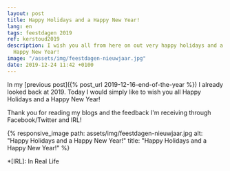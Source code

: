 ```yaml
---
layout: post
title: Happy Holidays and a Happy New Year!
lang: en
tags: feestdagen 2019
ref: kerstoud2019
description: I wish you all from here on out very happy holidays and a very
  Happy New Year!
image: "/assets/img/feestdagen-nieuwjaar.jpg"
date: 2019-12-24 11:42 +0100
---
```

In my [previous post]({% post_url 2019-12-16-end-of-the-year %}) I already looked back at 2019. Today I would simply like to wish you all Happy Holidays and a Happy New Year!

Thank you for reading my blogs and the feedback I'm receiving through Facebook/Twitter and IRL!

{% responsive_image path: assets/img/feestdagen-nieuwjaar.jpg alt: "Happy Holidays and a Happy New Year!" title: "Happy Holidays and a Happy New Year!" %}

*[IRL]: In Real Life
